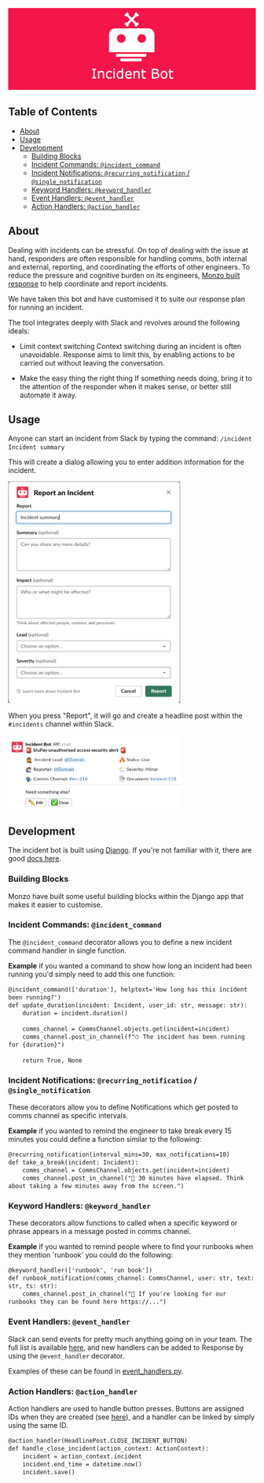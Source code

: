 <img src="docs/assets/readme_header.png">

## Table of Contents
<!-- Table of contents generated generated by http://tableofcontent.eu -->
- [About](#about)
- [Usage](#usage)
- [Development](#development)
  - [Building Blocks](#building-blocks)
  - [Incident Commands: `@incident_command`](#incident-commands-incident_command)
  - [Incident Notifications: `@recurring_notification` / `@single_notification`](#incident-notifications-recurring_notification-single_notification)
  - [Keyword Handlers: `@keyword_handler`](#keyword-handlers-keyword_handler)
  - [Event Handlers: `@event_handler`](#event-handlers-event_handler)
  - [Action Handlers: `@action_handler`](#action-handlers-action_handler)


## About

Dealing with incidents can be stressful. On top of dealing with the issue at hand, responders are often responsible for handling comms, both internal and external, reporting, and coordinating the efforts of other engineers. To reduce the pressure and cognitive burden on its engineers, [Monzo built response](https://github.com/monzo/response) to help coordinate and report incidents.

We have taken this bot and have customised it to suite our response plan for running an incident.

The tool integrates deeply with Slack and revolves around the following ideals:

- Limit context switching Context switching during an incident is often unavoidable. Response aims to limit this, by enabling actions to be carried out without leaving the conversation.

- Make the easy thing the right thing If something needs doing, bring it to the attention of the responder when it makes sense, or better still automate it away.

## Usage

Anyone can start an incident from Slack by typing the command:
`/incident Incident summary`

This will create a dialog allowing you to enter addition information for the incident.

<img width="350" height="450" src="docs/assets/incident_dialog.png">

When you press "Report", it will go and create a headline post within the `#incidents` channel within Slack.

<img width="350" height="150" src="docs/assets/incident_headline_post.png">


## Development

The incident bot is built using [Django](https://www.djangoproject.com/). If you're not familiar with it, there are good [docs here](https://docs.djangoproject.com/en/2.1/).

### Building Blocks

Monzo have built some useful building blocks within the Django app that makes it easier to customise.

### Incident Commands: `@incident_command`

The `@incident_command` decorator allows you to define a new incident command handler in single function.

**Example** if you wanted a command to show how long an incident had been running you'd simply need to add this one function:

```
@incident_command(['duration'], helptext='How long has this incident been running?')
def update_duration(incident: Incident, user_id: str, message: str):
    duration = incident.duration()

    comms_channel = CommsChannel.objects.get(incident=incident)
    comms_channel.post_in_channel(f"⏱ The incident has been running for {duration}")

    return True, None
```

### Incident Notifications: `@recurring_notification` / `@single_notification`

These decorators allow you to define Notifications which get posted to comms channel as specific intervals.

**Example** if you wanted to remind the engineer to take break every 15 minutes you could define a function similar to the following:

```
@recurring_notification(interval_mins=30, max_notifications=10)
def take_a_break(incident: Incident):
    comms_channel = CommsChannel.objects.get(incident=incident)
    comms_channel.post_in_channel("👋 30 minutes have elapsed. Think about taking a few minutes away from the screen.")
```

### Keyword Handlers: `@keyword_handler`

These decorators allow functions to called when a specific keyword or phrase appears in a message posted in comms channel.

**Example** if you wanted to remind people where to find your runbooks when they mention 'runbook' you could do the following:

```
@keyword_handler(['runbook', 'run book'])
def runbook_notification(comms_channel: CommsChannel, user: str, text: str, ts: str):
    comms_channel.post_in_channel("📗 If you're looking for our runbooks they can be found here https://...")
```

### Event Handlers: `@event_handler`

Slack can send events for pretty much anything going on in your team. The full list is available [here](https://api.slack.com/events), and new handlers can be added to Response by using the `@event_handler` decorator.

Examples of these can be found in [event_handlers.py](https://github.com/monzo/response/blob/master/slack/event_handlers.py).

### Action Handlers: `@action_handler`

Action handlers are used to handle button presses.  Buttons are assigned IDs when they are created (see [here](https://github.com/monzo/response/blob/master/slack/models/headline_post.py#L57)), and a handler can be linked by simply using the same ID.

```
@action_handler(HeadlinePost.CLOSE_INCIDENT_BUTTON)
def handle_close_incident(action_context: ActionContext):
    incident = action_context.incident
    incident.end_time = datetime.now()
    incident.save()
```
